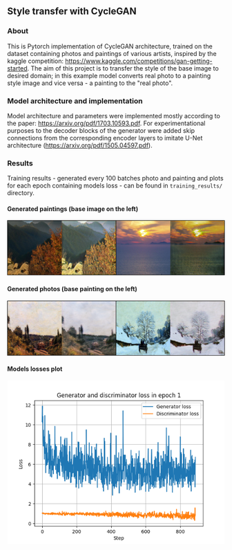 ## Style transfer with CycleGAN

### About
This is Pytorch implementation of CycleGAN architecture, trained on the dataset containing photos and paintings of various artists, inspired by the kaggle competition: https://www.kaggle.com/competitions/gan-getting-started. The aim of this project is to transfer the style of the base image to desired domain; in this example model converts real photo to a painting style image and vice versa - a painting to the "real photo". 

### Model architecture and implementation 
Model architecture and parameters were implemented mostly according to the paper: https://arxiv.org/pdf/1703.10593.pdf.
For experimentational purposes to the decoder blocks of the generator were added skip connections from the corresponding encoder layers to imitate U-Net architecture (https://arxiv.org/pdf/1505.04597.pdf).

### Results
Training results - generated every 100 batches photo and painting and plots for each epoch containing models loss - can be found in `training_results/` directory.
#### Generated paintings (base image on the left)
![Generated paintings](./training_results/Generated%20paintings/generated_monet_epoch2_800.png)

#### Generated photos (base painting on the left)
![Generated photos](./training_results/Generated%20photos/generated_photo_epoch2_800.png)

#### Models losses plot
![Models loss plot](./training_results/Models%20loss/1.png)
